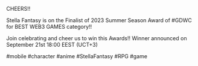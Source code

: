 CHEERS!!

Stella Fantasy is on the Finalist of 2023 Summer Season Award
of #GDWC for BEST WEB3 GAMES category!!

Join celebrating and cheer us to win this Awards!!
Winner announced on September 21st 18:00 EEST (UCT+3)

#mobile #character #anime #StellaFantasy #RPG  #game 
